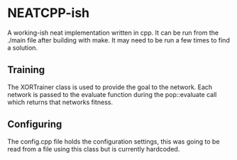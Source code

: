 # NEATCPP-ish

A working-ish neat implementation written in cpp. It can be run from the ./main file after building with make. It may need to be run a few times to find a solution.

## Training

The XORTrainer class is used to provide the goal to the network. Each network is passed to the evaluate function during the pop::evaluate call which returns that networks fitness.

## Configuring

The config.cpp file holds the configuration settings, this was going to be read from a file using this class but is currently hardcoded.
